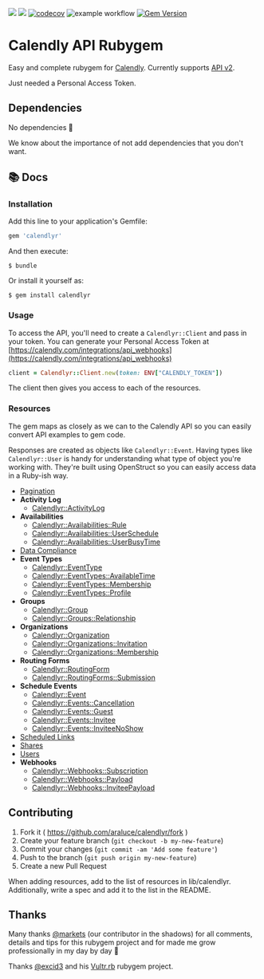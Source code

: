 [![](https://img.shields.io/github/license/araluce/calendlyr)](https://github.com/araluce/calendlyr/blob/master/LICENSE.txt)
[![](https://github.com/araluce/calendlyr/actions/workflows/ci.yml/badge.svg)](https://github.com/araluce/calendlyr/actions)
[![codecov](https://codecov.io/gh/araluce/calendlyr/branch/master/graph/badge.svg?token=YSUU4PHM6Y)](https://codecov.io/gh/araluce/calendlyr)
![example workflow](https://github.com/github/docs/actions/workflows/ci.yml/badge.svg)
[![Gem Version](https://badge.fury.io/rb/calendlyr.svg)](https://badge.fury.io/rb/calendlyr)

# Calendly API Rubygem

Easy and complete rubygem for [Calendly](https://calendly.com/). Currently supports [API v2](https://calendly.stoplight.io/docs/api-docs).

Just needed a Personal Access Token.

## Dependencies

No dependencies :tada:

We know about the importance of not add dependencies that you don't want.

## 📚 Docs

### Installation

Add this line to your application's Gemfile:

```ruby
gem 'calendlyr'
```

And then execute:

    $ bundle

Or install it yourself as:

    $ gem install calendlyr

### Usage

To access the API, you'll need to create a `Calendlyr::Client` and pass in your token. You can generate your Personal Access Token at [https://calendly.com/integrations/api_webhooks](https://calendly.com/integrations/api_webhooks)

```ruby
client = Calendlyr::Client.new(token: ENV["CALENDLY_TOKEN"])
```

The client then gives you access to each of the resources.


### Resources

The gem maps as closely as we can to the Calendly API so you can easily convert API examples to gem code.

Responses are created as objects like `Calendlyr::Event`. Having types like `Calendlyr::User` is handy for understanding what type of object you're working with. They're built using OpenStruct so you can easily access data in a Ruby-ish way.

* [Pagination](docs/resources/pagination.md)
* **Activity Log**
    * [Calendlyr::ActivityLog](docs/resources/activity_log/list_activity_log_entries.md)
* **Availabilities**
    * [Calendlyr::Availabilities::Rule](docs/resources/availabilities/availability_rule.md)
    * [Calendlyr::Availabilities::UserSchedule](docs/resources/availabilities/user_availability_schedule.md)
    * [Calendlyr::Availabilities::UserBusyTime](docs/resources/availabilities/user_busy_time.md)
* [Data Compliance](docs/resources/data_compliance.md)
* **Event Types**
    * [Calendlyr::EventType](docs/resources/event_types/event_type.md)
    * [Calendlyr::EventTypes::AvailableTime](docs/resources/event_types/available_time.md)
    * [Calendlyr::EventTypes::Membership](docs/resources/event_types/membership.md)
    * [Calendlyr::EventTypes::Profile](docs/resources/event_types/profile.md)
* **Groups**
    * [Calendlyr::Group](docs/resources/groups/group.md)
    * [Calendlyr::Groups::Relationship](docs/resources/groups/relationship.md)
* **Organizations**
    * [Calendlyr::Organization](docs/resources/organizations/organization.md)
    * [Calendlyr::Organizations::Invitation](docs/resources/organizations/invitation.md)
    * [Calendlyr::Organizations::Membership](docs/resources/organizations/membership.md)
* **Routing Forms**
    * [Calendlyr::RoutingForm](docs/resources/routing_forms/routing_form.md)
    * [Calendlyr::RoutingForms::Submission](docs/resources/routing_forms/submission.md)
* **Schedule Events**
    * [Calendlyr::Event](docs/resources/events/event.md)
    * [Calendlyr::Events::Cancellation](docs/resources/events/cancellation.md)
    * [Calendlyr::Events::Guest](docs/resources/events/guest.md)
    * [Calendlyr::Events::Invitee](docs/resources/events/invitee.md)
    * [Calendlyr::Events::InviteeNoShow](docs/resources/events/invitee_no_show.md)
* [Scheduled Links](docs/resources/scheduling_link.md)
* [Shares](docs/resources/share.md)
* [Users](docs/resources/user.md)
* **Webhooks**
    * [Calendlyr::Webhooks::Subscription](docs/resources/webhooks/subscription.md)
    * [Calendlyr::Webhooks::Payload](docs/resources/webhooks/payload.md)
    * [Calendlyr::Webhooks::InviteePayload](docs/resources/webhooks/invitee_payload.md)

## Contributing

1. Fork it ( https://github.com/araluce/calendlyr/fork )
2. Create your feature branch (`git checkout -b my-new-feature`)
3. Commit your changes (`git commit -am 'Add some feature'`)
4. Push to the branch (`git push origin my-new-feature`)
5. Create a new Pull Request

When adding resources, add to the list of resources in lib/calendlyr. Additionally, write a spec and add it to the list in the README.

## Thanks

Many thanks [@markets](https://github.com/markets) (our contributor in the shadows) for all comments, details and tips for this rubygem project and for made me grow professionally in my day by day :raised_hands:

Thanks [@excid3](https://github.com/excid3) and his [Vultr.rb](https://github.com/excid3/vultr.rb) rubygem project.
